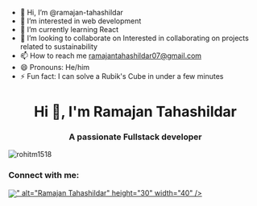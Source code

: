 - 👋 Hi, I’m @ramajan-tahashildar
- 👀 I’m interested in web development 
- 🌱 I’m currently learning React 
- 💞️ I’m looking to collaborate on Interested in collaborating on projects related to sustainability
- 📫 How to reach me ramajantahashildar07@gmail.com
- 😄 Pronouns: He/him
- ⚡ Fun fact: I can solve a Rubik's Cube in under a few minutes

<h1 align="center">Hi 👋, I'm Ramajan Tahashildar </h1>
<h3 align="center">A passionate Fullstack developer</h3>

<p align="left"> <img src="https://komarev.com/ghpvc/?username=rohitm1518&label=Profile%20views&color=0e75b6&style=flat" alt="rohitm1518" /> </p>

<h3 align="left">Connect with me:</h3>
<p align="left">
<a href="www.linkedin.com/in/ramajan-tahashildar-094b67227" target="blank"><img align="center" src="<i class="fab fa-linkedin-in"></i>" alt="Ramajan Tahashildar" height="30" width="40" /></a>

<!---
ramajan-tahashildar/ramajan-tahashildar is a ✨ special ✨ repository because its `README.md` (this file) appears on your GitHub profile.
You can click the Preview link to take a look at your changes.
--->

